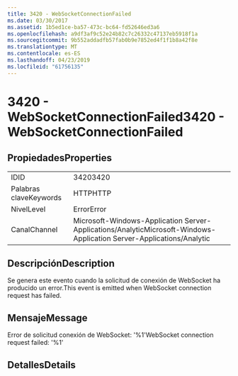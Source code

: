 ```yaml
---
title: 3420 - WebSocketConnectionFailed
ms.date: 03/30/2017
ms.assetid: 1b5ed1ce-ba57-473c-bc64-fd52646ed3a6
ms.openlocfilehash: a9df3af9c52e24b82c7c26332c47137eb5918f1a
ms.sourcegitcommit: 9b552addadfb57fab0b9e7852ed4f1f1b8a42f8e
ms.translationtype: MT
ms.contentlocale: es-ES
ms.lasthandoff: 04/23/2019
ms.locfileid: "61756135"
---
```

# <a name="3420---websocketconnectionfailed"></a><span data-ttu-id="777e1-102">3420 - WebSocketConnectionFailed</span><span class="sxs-lookup"><span data-stu-id="777e1-102">3420 - WebSocketConnectionFailed</span></span>
## <a name="properties"></a><span data-ttu-id="777e1-103">Propiedades</span><span class="sxs-lookup"><span data-stu-id="777e1-103">Properties</span></span>  
  
|||  
|-|-|  
|<span data-ttu-id="777e1-104">ID</span><span class="sxs-lookup"><span data-stu-id="777e1-104">ID</span></span>|<span data-ttu-id="777e1-105">3420</span><span class="sxs-lookup"><span data-stu-id="777e1-105">3420</span></span>|  
|<span data-ttu-id="777e1-106">Palabras clave</span><span class="sxs-lookup"><span data-stu-id="777e1-106">Keywords</span></span>|<span data-ttu-id="777e1-107">HTTP</span><span class="sxs-lookup"><span data-stu-id="777e1-107">HTTP</span></span>|  
|<span data-ttu-id="777e1-108">Nivel</span><span class="sxs-lookup"><span data-stu-id="777e1-108">Level</span></span>|<span data-ttu-id="777e1-109">Error</span><span class="sxs-lookup"><span data-stu-id="777e1-109">Error</span></span>|  
|<span data-ttu-id="777e1-110">Canal</span><span class="sxs-lookup"><span data-stu-id="777e1-110">Channel</span></span>|<span data-ttu-id="777e1-111">Microsoft-Windows-Application Server-Applications/Analytic</span><span class="sxs-lookup"><span data-stu-id="777e1-111">Microsoft-Windows-Application Server-Applications/Analytic</span></span>|  
  
## <a name="description"></a><span data-ttu-id="777e1-112">Descripción</span><span class="sxs-lookup"><span data-stu-id="777e1-112">Description</span></span>  
 <span data-ttu-id="777e1-113">Se genera este evento cuando la solicitud de conexión de WebSocket ha producido un error.</span><span class="sxs-lookup"><span data-stu-id="777e1-113">This event is emitted when WebSocket connection request has failed.</span></span>  
  
## <a name="message"></a><span data-ttu-id="777e1-114">Mensaje</span><span class="sxs-lookup"><span data-stu-id="777e1-114">Message</span></span>  
 <span data-ttu-id="777e1-115">Error de solicitud conexión de WebSocket: '%1'</span><span class="sxs-lookup"><span data-stu-id="777e1-115">WebSocket connection request failed: '%1'</span></span>  
  
## <a name="details"></a><span data-ttu-id="777e1-116">Detalles</span><span class="sxs-lookup"><span data-stu-id="777e1-116">Details</span></span>
